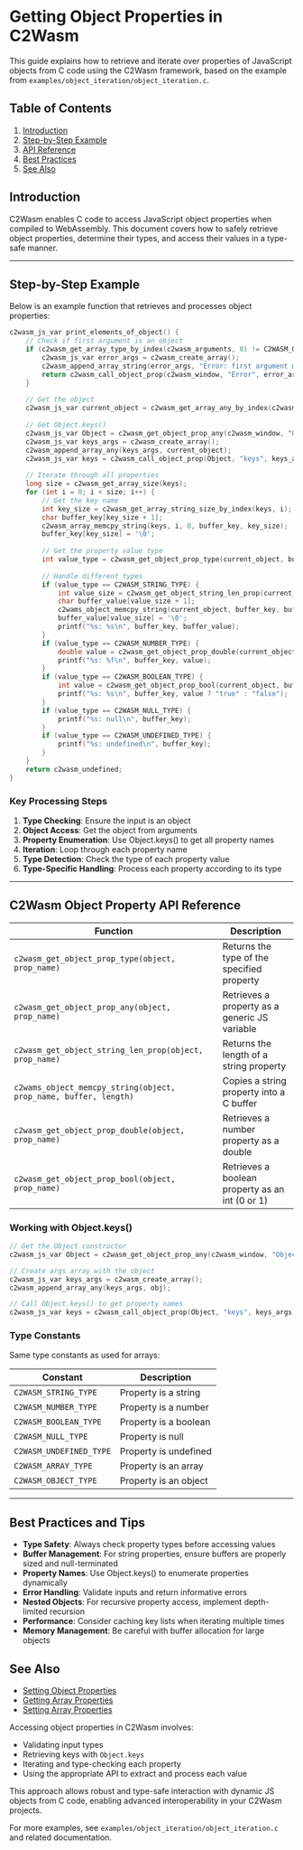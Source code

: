 # Getting Object Properties in C2Wasm

This guide explains how to retrieve and iterate over properties of JavaScript objects from C code using the C2Wasm framework, based on the example from `examples/object_iteration/object_iteration.c`.

## Table of Contents
1. [Introduction](#introduction)
2. [Step-by-Step Example](#step-by-step-example)
3. [API Reference](#c2wasm-object-property-api-reference)
4. [Best Practices](#best-practices-and-tips)
5. [See Also](#see-also)

## Introduction

C2Wasm enables C code to access JavaScript object properties when compiled to WebAssembly. This document covers how to safely retrieve object properties, determine their types, and access their values in a type-safe manner.

---

## Step-by-Step Example

Below is an example function that retrieves and processes object properties:

```c
c2wasm_js_var print_elements_of_object() {
    // Check if first argument is an object
    if (c2wasm_get_array_type_by_index(c2wasm_arguments, 0) != C2WASM_OBJECT_TYPE) {
        c2wasm_js_var error_args = c2wasm_create_array();
        c2wasm_append_array_string(error_args, "Error: first argument must be an object");
        return c2wasm_call_object_prop(c2wasm_window, "Error", error_args);
    }
    
    // Get the object
    c2wasm_js_var current_object = c2wasm_get_array_any_by_index(c2wasm_arguments, 0);
    
    // Get Object.keys()
    c2wasm_js_var Object = c2wasm_get_object_prop_any(c2wasm_window, "Object");
    c2wasm_js_var keys_args = c2wasm_create_array();
    c2wasm_append_array_any(keys_args, current_object);
    c2wasm_js_var keys = c2wasm_call_object_prop(Object, "keys", keys_args);
    
    // Iterate through all properties
    long size = c2wasm_get_array_size(keys);
    for (int i = 0; i < size; i++) {
        // Get the key name
        int key_size = c2wasm_get_array_string_size_by_index(keys, i);
        char buffer_key[key_size + 1];
        c2wasm_array_memcpy_string(keys, i, 0, buffer_key, key_size);
        buffer_key[key_size] = '\0';
        
        // Get the property value type
        int value_type = c2wasm_get_object_prop_type(current_object, buffer_key);
        
        // Handle different types
        if (value_type == C2WASM_STRING_TYPE) {
            int value_size = c2wasm_get_object_string_len_prop(current_object, buffer_key);
            char buffer_value[value_size + 1];
            c2wams_object_memcpy_string(current_object, buffer_key, buffer_value, value_size);
            buffer_value[value_size] = '\0';
            printf("%s: %s\n", buffer_key, buffer_value);
        }
        if (value_type == C2WASM_NUMBER_TYPE) {
            double value = c2wasm_get_object_prop_double(current_object, buffer_key);
            printf("%s: %f\n", buffer_key, value);
        }
        if (value_type == C2WASM_BOOLEAN_TYPE) {
            int value = c2wasm_get_object_prop_bool(current_object, buffer_key);
            printf("%s: %s\n", buffer_key, value ? "true" : "false");
        }
        if (value_type == C2WASM_NULL_TYPE) {
            printf("%s: null\n", buffer_key);
        }
        if (value_type == C2WASM_UNDEFINED_TYPE) {
            printf("%s: undefined\n", buffer_key);
        }
    }
    return c2wasm_undefined;
}
```

### Key Processing Steps

1. **Type Checking**: Ensure the input is an object
2. **Object Access**: Get the object from arguments
3. **Property Enumeration**: Use Object.keys() to get all property names
4. **Iteration**: Loop through each property name
5. **Type Detection**: Check the type of each property value
6. **Type-Specific Handling**: Process each property according to its type

---

## C2Wasm Object Property API Reference

| Function | Description |
|----------|-------------|
| `c2wasm_get_object_prop_type(object, prop_name)` | Returns the type of the specified property |
| `c2wasm_get_object_prop_any(object, prop_name)` | Retrieves a property as a generic JS variable |
| `c2wasm_get_object_string_len_prop(object, prop_name)` | Returns the length of a string property |
| `c2wams_object_memcpy_string(object, prop_name, buffer, length)` | Copies a string property into a C buffer |
| `c2wasm_get_object_prop_double(object, prop_name)` | Retrieves a number property as a double |
| `c2wasm_get_object_prop_bool(object, prop_name)` | Retrieves a boolean property as an int (0 or 1) |

### Working with Object.keys()

```c
// Get the Object constructor
c2wasm_js_var Object = c2wasm_get_object_prop_any(c2wasm_window, "Object");

// Create args array with the object
c2wasm_js_var keys_args = c2wasm_create_array();
c2wasm_append_array_any(keys_args, obj);

// Call Object.keys() to get property names
c2wasm_js_var keys = c2wasm_call_object_prop(Object, "keys", keys_args);
```

### Type Constants

Same type constants as used for arrays:

| Constant | Description |
|----------|-------------|
| `C2WASM_STRING_TYPE` | Property is a string |
| `C2WASM_NUMBER_TYPE` | Property is a number |
| `C2WASM_BOOLEAN_TYPE` | Property is a boolean |
| `C2WASM_NULL_TYPE` | Property is null |
| `C2WASM_UNDEFINED_TYPE` | Property is undefined |
| `C2WASM_ARRAY_TYPE` | Property is an array |
| `C2WASM_OBJECT_TYPE` | Property is an object |

---

## Best Practices and Tips

- **Type Safety**: Always check property types before accessing values
- **Buffer Management**: For string properties, ensure buffers are properly sized and null-terminated
- **Property Names**: Use Object.keys() to enumerate properties dynamically
- **Error Handling**: Validate inputs and return informative errors
- **Nested Objects**: For recursive property access, implement depth-limited recursion
- **Performance**: Consider caching key lists when iterating multiple times
- **Memory Management**: Be careful with buffer allocation for large objects

## See Also

- [Setting Object Properties](./setting_object_props.md)
- [Getting Array Properties](./getting_array_props.md)
- [Setting Array Properties](./setting_array_props.md)

Accessing object properties in C2Wasm involves:
- Validating input types
- Retrieving keys with `Object.keys`
- Iterating and type-checking each property
- Using the appropriate API to extract and process each value

This approach allows robust and type-safe interaction with dynamic JS objects from C code, enabling advanced interoperability in your C2Wasm projects.

For more examples, see `examples/object_iteration/object_iteration.c` and related documentation.
